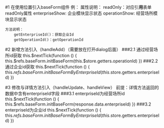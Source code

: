 #1 在使用位置引入baseForm组件
    例：<base-form :readOnly="readOnly" ref="baseForm"></base-form>
    属性说明：
        readOnly：对应引**用**表单readOnly属性
        enterpriseShow: 企业模块显示状态
        operationShow: 经营场所模块显示状态

    方法说明：
        getEnterpriseId()：获取企业Id
        getOperationId()：getOperationId

#2 新增方法引入（handleAdd）（需要放在打开dialog后面）
###2.1 通过经营场所id获取
    this.$nextTick(function () {
        this.$refs.baseForm.initBaseForm(this.$store.getters.operationId)
    })
###2.2 通过企业id获取
    this.$nextTick(function () {
        this.$refs.baseForm.initBaseFormByEnterpriseId(this.$store.getters.enterpriseId)
    })

#3 修改与详情方法引入（handleUpdate、handleView）
    前提：详情方法返回的数据中含有enterpriseId字段
###3.1 enterpriseId为经营场所id
    this.$nextTick(function () {
        this.$refs.baseForm.initBaseForm(response.data.enterpriseId)
    })
###3.2 enterpriseId为企业id
    this.$nextTick(function () {
        this.$refs.baseForm.initBaseFormByEnterpriseId(this.$store.getters.enterpriseId)
    })



